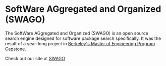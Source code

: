 # SoftWare AGgregated and Organized (SWAGO)
The SoftWare AGgregated and Organized (SWAGO) is an open source search engine designed for software package search specifically. It was the result of a year-long project in [Berkeley's Master of Engineering Program Capstone](https://funginstitute.berkeley.edu/programs-centers/full-time-program/capstone-experience/).

Check out our site at [SWAGO](http://35.230.66.167/)


